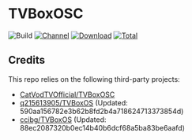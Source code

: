 # TVBoxOSC

![Build](https://shields.io/github/workflow/status/ccibg/apk/Test?logo=github&label=Build)
[![Channel](https://img.shields.io/badge/Follow-Telegram-blue.svg?logo=telegram)](https://t.me/TVBoxOSC)
[![Download](https://img.shields.io/github/v/release/ccibg/apk?color=orange&logoColor=orange&label=Download&logo=DocuSign)](https://github.com/ccibg/apk/releases/latest) 
[![Total](https://shields.io/github/downloads/ccibg/apk/total?logo=Bookmeter&label=Counts&logoColor=yellow&color=yellow)](https://github.com/ccibg/apk/releases)

## Credits
This repo relies on the following third-party projects:
- [CatVodTVOfficial/TVBoxOSC](https://github.com/CatVodTVOfficial/TVBoxOSC)
- [q215613905/TVBoxOS](https://github.com/q215613905/TVBoxOS) (Updated: 590aa156782e3b62b8fd2b4a718624713373854d)
- [ccibg/TVBoxOS](https://github.com/ccibg/TVBoxOS) (Updated: 88ec2087320b0ec14b40b6dcf68a5ba83be6aafd)
